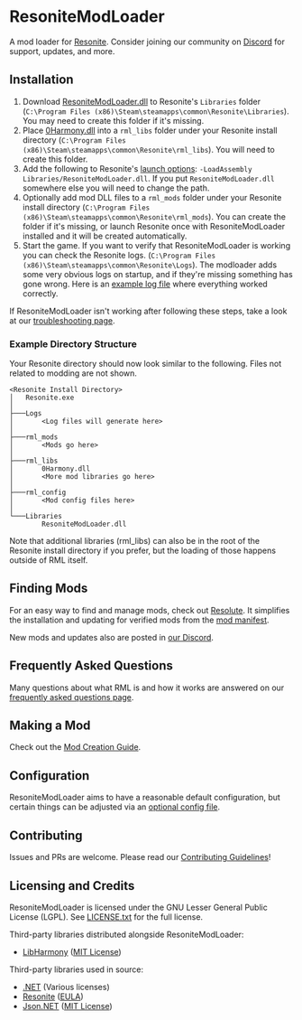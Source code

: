 # ResoniteModLoader

A mod loader for [Resonite](https://resonite.com/). Consider joining our community on [Discord][Resonite Modding Discord] for support, updates, and more.

## Installation

1. Download [ResoniteModLoader.dll](https://github.com/resonite-modding-group/ResoniteModLoader/releases/latest/download/ResoniteModLoader.dll) to Resonite's `Libraries` folder (`C:\Program Files (x86)\Steam\steamapps\common\Resonite\Libraries`). You may need to create this folder if it's missing. 
2. Place [0Harmony.dll](https://github.com/resonite-modding-group/ResoniteModLoader/releases/latest/download/0Harmony.dll) into a `rml_libs` folder under your Resonite install directory (`C:\Program Files (x86)\Steam\steamapps\common\Resonite\rml_libs`). You will need to create this folder.
3. Add the following to Resonite's [launch options](https://github.com/resonite-modding-group/ResoniteModLoader/wiki/Launch-Options): `-LoadAssembly Libraries/ResoniteModLoader.dll`. If you put `ResoniteModLoader.dll` somewhere else you will need to change the path. 
4. Optionally add mod DLL files to a `rml_mods` folder under your Resonite install directory (`C:\Program Files (x86)\Steam\steamapps\common\Resonite\rml_mods`). You can create the folder if it's missing, or launch Resonite once with ResoniteModLoader installed and it will be created automatically.
5. Start the game. If you want to verify that ResoniteModLoader is working you can check the Resonite logs. (`C:\Program Files (x86)\Steam\steamapps\common\Resonite\Logs`). The modloader adds some very obvious logs on startup, and if they're missing something has gone wrong. Here is an [example log file](doc/example_log.log) where everything worked correctly.

If ResoniteModLoader isn't working after following these steps, take a look at our [troubleshooting page](doc/troubleshooting.md).

### Example Directory Structure

Your Resonite directory should now look similar to the following. Files not related to modding are not shown.

```
<Resonite Install Directory>
│   Resonite.exe
│
├───Logs
│       <Log files will generate here>
│
├───rml_mods
│       <Mods go here>
│
├───rml_libs
│       0Harmony.dll
│       <More mod libraries go here>
│
├───rml_config
│       <Mod config files here>
│
└───Libraries
        ResoniteModLoader.dll
```

Note that additional libraries (rml_libs) can also be in the root of the Resonite install directory if you prefer, but the loading of those happens outside of RML itself.

## Finding Mods

For an easy way to find and manage mods, check out [Resolute](https://github.com/Gawdl3y/Resolute). It simplifies the installation and updating for verified mods from the [mod manifest](https://github.com/resonite-modding-group/resonite-mod-manifest).

New mods and updates also are posted in [our Discord][Resonite Modding Discord].

## Frequently Asked Questions

Many questions about what RML is and how it works are answered on our [frequently asked questions page](doc/faq.md).

## Making a Mod

Check out the [Mod Creation Guide](https://github.com/resonite-modding-group/ResoniteModLoader/wiki/Creating-Mods).

## Configuration

ResoniteModLoader aims to have a reasonable default configuration, but certain things can be adjusted via an [optional config file](https://github.com/resonite-modding-group/ResoniteModLoader/wiki/Modloader-Config).

## Contributing

Issues and PRs are welcome. Please read our [Contributing Guidelines](.github/CONTRIBUTING.md)!

## Licensing and Credits

ResoniteModLoader is licensed under the GNU Lesser General Public License (LGPL). See [LICENSE.txt](LICENSE.txt) for the full license.

Third-party libraries distributed alongside ResoniteModLoader:

- [LibHarmony] ([MIT License](https://github.com/pardeike/Harmony/blob/v2.2.2.0/LICENSE))

Third-party libraries used in source:

- [.NET](https://github.com/dotnet) (Various licenses)
- [Resonite](https://resonite.com/) ([EULA](https://resonite.com/policies/EULA.html))
- [Json.NET](https://github.com/JamesNK/Newtonsoft.Json) ([MIT License](https://github.com/JamesNK/Newtonsoft.Json/blob/master/LICENSE.md))

<!--- Link References -->
[LibHarmony]: https://github.com/pardeike/Harmony
[Resonite Modding Discord]: https://discord.gg/ZMRyQ8bryN
